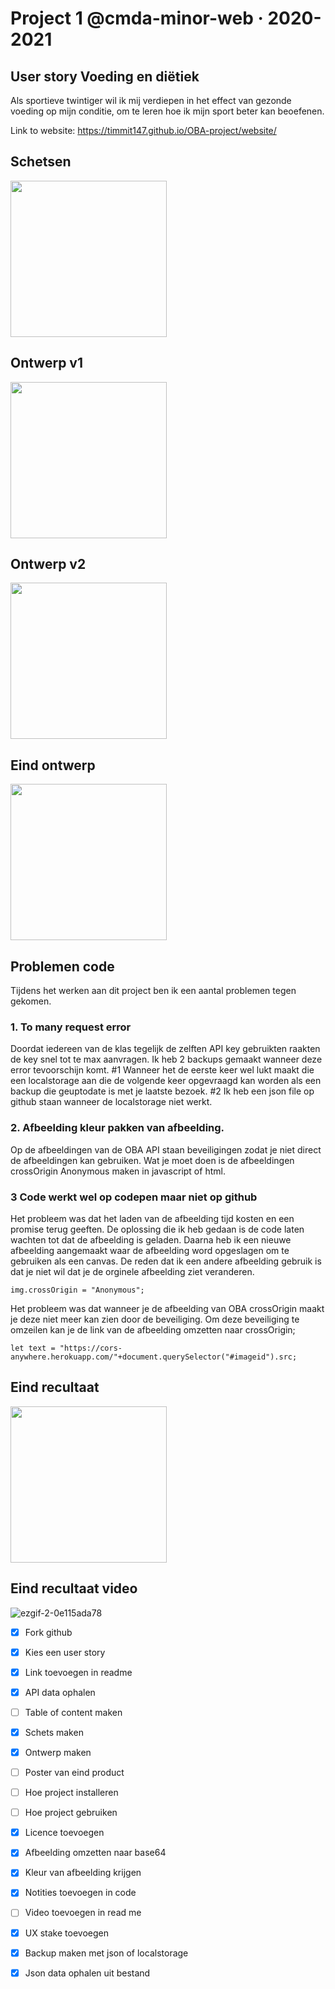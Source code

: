 # Project 1 @cmda-minor-web · 2020-2021

## User story Voeding en diëtiek 
Als sportieve twintiger wil ik mij verdiepen in het effect van gezonde voeding op mijn conditie, om te leren hoe ik mijn sport beter kan beoefenen.

Link to website: https://timmit147.github.io/OBA-project/website/

## Schetsen
<img src="https://user-images.githubusercontent.com/29665951/158983933-e324cf02-85e9-47e1-8111-acf757d7f0aa.png"  width="250px">


## Ontwerp v1

<img src="https://user-images.githubusercontent.com/29665951/158984064-70cc3839-3d83-40c5-b9f9-a0952e17f087.png"  width="250px">

## Ontwerp v2

<img src="https://user-images.githubusercontent.com/29665951/158984215-71c14040-18fb-4942-85f8-0e81b9af7b6d.png"  width="250px">

## Eind ontwerp

<img src="https://user-images.githubusercontent.com/29665951/158984599-d18d1198-971e-4c05-9f16-e04e2eb80649.png"  width="250px">

## Problemen code
Tijdens het werken aan dit project ben ik een aantal problemen tegen gekomen.

### 1. To many request error
Doordat iedereen van de klas tegelijk de zelften API key gebruikten raakten de key snel tot te max aanvragen. Ik heb 2 backups gemaakt wanneer deze error tevoorschijn komt. #1 Wanneer het de eerste keer wel lukt maakt die een localstorage aan die de volgende keer opgevraagd kan worden als een backup die geuptodate is met je laatste bezoek. #2 Ik heb een json file op github staan wanneer de localstorage niet werkt.

### 2. Afbeelding kleur pakken van afbeelding.
Op de afbeeldingen van de OBA API staan beveiligingen zodat je niet direct de afbeeldingen kan gebruiken. 
Wat je moet doen is de afbeeldingen crossOrigin Anonymous maken in javascript of html.

### 3 Code werkt wel op codepen maar niet op github

Het probleem was dat het laden van de afbeelding tijd kosten en een promise terug geeften. De oplossing die ik heb gedaan is de code laten wachten tot dat de afbeelding is geladen. Daarna heb ik een nieuwe afbeelding aangemaakt waar de afbeelding word opgeslagen om te gebruiken als een canvas. De reden dat ik een andere afbeelding gebruik is dat je niet wil dat je de orginele afbeelding ziet veranderen.


```
img.crossOrigin = "Anonymous";
```

Het probleem was dat wanneer je de afbeelding van OBA crossOrigin maakt je deze niet meer kan zien door de beveiliging. Om deze beveiliging te omzeilen kan je de link van de afbeelding omzetten naar crossOrigin;

```
let text = "https://cors-anywhere.herokuapp.com/"+document.querySelector("#imageid").src;
```


## Eind recultaat

<img src="https://user-images.githubusercontent.com/29665951/158983589-eef88cbd-093b-4213-9e95-fd6cbf92a2bc.png"  width="250px">

## Eind recultaat video

![ezgif-2-0e115ada78](https://user-images.githubusercontent.com/29665951/158986066-7109bb15-b4f1-460f-95d2-72b8fb98e9e1.gif)


- [x] Fork github
- [x] Kies een user story
- [x] Link toevoegen in readme
- [x] API data ophalen
- [ ] Table of content maken
- [x] Schets maken
- [x] Ontwerp maken
- [ ] Poster van eind product
- [ ] Hoe project installeren
- [ ] Hoe project gebruiken
- [x] Licence toevoegen
- [x] Afbeelding omzetten naar base64
- [x] Kleur van afbeelding krijgen
- [x] Notities toevoegen in code
- [ ] Video toevoegen in read me
- [x] UX stake toevoegen
- [x] Backup maken met json of localstorage
- [x] Json data ophalen uit bestand



